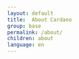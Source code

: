 ```yaml
---
layout: default
title:  About Cardano
group: base
permalink: /about/
children: about
language: en
---
```

